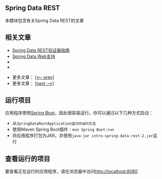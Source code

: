 ## Spring Data REST

本模块包含有关Spring Data REST的文章

## 相关文章

+ [Spring Data REST验证器指南](docs/SpringData-REST验证器指南.md)
+ [Spring Data Web支持](docs/SpringData-Web支持.md)
+ []()
+ []()

- 更多文章： [[<-- prev]](../spring-data-rest-1/README.md)
- 更多文章： [[next -->]](../spring-data-rest-querydsl/README.md)

## 运行项目

应用程序使用[Spring Boot](http://projects.spring.io/spring-boot/)，因此很容易运行。你可以通过以下几种方式启动：

* 从`SpringDataRestApplication运行`main`方法`
* 使用Maven Spring Boot插件：`mvn Spring Boot:run`
* 将应用程序打包为JAR，并使用`java-jar intro-spring-data-rest-2.jar`运行

## 查看运行的项目

要查看正在运行的应用程序，请在浏览器中访问[http://localhost:8080](http://localhost:8080)
